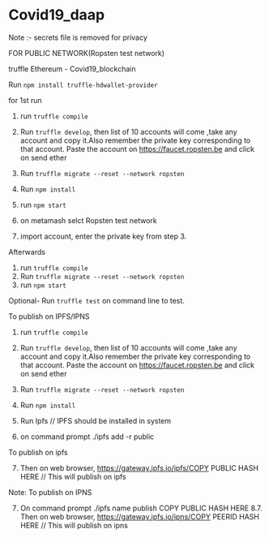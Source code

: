 # Covid19_daap

Note :-  secrets file is removed for privacy

FOR PUBLIC NETWORK(Ropsten test network)
 
truffle Ethereum - Covid19_blockchain

 Run `npm install truffle-hdwallet-provider`

for 1st run
1. run `truffle compile`

2. Run `truffle develop`, then list of 10 accounts will come ,take any account and copy it.Also remember the private key corresponding to that account.
 Paste the account on  https://faucet.ropsten.be  and click on send ether
3. Run `truffle migrate --reset --network ropsten`
4. Run `npm install`
5. run `npm start`
6. on metamash selct Ropsten test network
7. import account, enter the private key from step 3.

Afterwards
1. run `truffle compile`
2. Run `truffle migrate --reset --network ropsten`
3. run `npm start`


Optional- Run `truffle test` on command line to test.

To publish on IPFS/IPNS
1. run `truffle compile`

2. Run `truffle develop`, then list of 10 accounts will come ,take any account and copy it.Also remember the private key corresponding to that account.
 Paste the account on  https://faucet.ropsten.be  and click on send ether
3. Run `truffle migrate --reset --network ropsten`
4. Run `npm install`
5. Run Ipfs  // IPFS should be installed in system
6. on command prompt ./ipfs add -r public

To publish on ipfs

7. Then on web browser, https://gateway.ipfs.io/ipfs/COPY PUBLIC HASH HERE
// This will publish on ipfs

Note: To publish on IPNS

7. On command prompt ./ipfs name publish COPY PUBLIC HASH HERE
8.7. Then on web browser, https://gateway.ipfs.io/ipns/COPY PEERID HASH HERE
// This will publish on ipns
